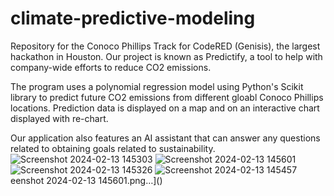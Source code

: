 # climate-predictive-modeling
Repository for the Conoco Phillips Track for CodeRED (Genisis), the largest hackathon in Houston. 
Our project is known as Predictify, a tool to help with company-wide efforts to reduce CO2 emissions.

The program uses a polynomial regression model using Python's Scikit library to predict future CO2 emissions from different gloabl Conoco Phillips locations. Prediction data is displayed on a map and on an interactive chart displayed with re-chart. 

Our application also features an AI assistant that can answer any questions related to obtaining goals related to sustainability. 
![Screenshot 2024-02-13 145303](https://github.com/jaykeburger/climate-predictive-modeling/assets/76579098/e47ce47d-15e2-4f06-8ac1-b685aa10cbde)
![Screenshot 2024-02-13 145601](https://github.com/jaykeburger/climate-predictive-modeling/assets/76579098/b49dec65-2f58-4a7d-9b21-9e0c567a9a67)
![Screenshot 2024-02-13 145326](https://github.com/jaykeburger/climate-predictive-modeling/assets/76579098/25ca13f6-7d19-46da-9f0d-15b541d7acba)
![Screenshot 2024-02-13 145457](https://github.com/jaykeburger/climate-predictive-modeling/assets/76579098/1a628302-a2b5-4b12-8001-ae24be824f4e)
eenshot 2024-02-13 145601.png…]()
